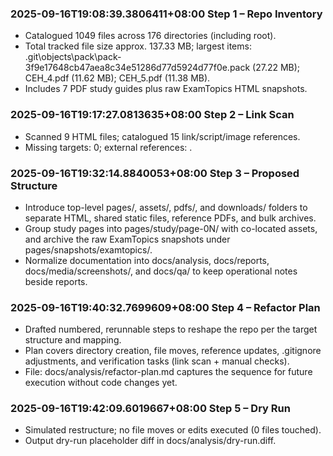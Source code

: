 ﻿### 2025-09-16T19:08:39.3806411+08:00 Step 1 – Repo Inventory
- Catalogued 1049 files across 176 directories (including root).
- Total tracked file size approx. 137.33 MB; largest items: .git\\objects\\pack\\pack-3f9e17648cb47aea8c34e51286d77d5924d77f0e.pack (27.22 MB); CEH_4.pdf (11.62 MB); CEH_5.pdf (11.38 MB).
- Includes 7 PDF study guides plus raw ExamTopics HTML snapshots.

### 2025-09-16T19:17:27.0813635+08:00 Step 2 – Link Scan
- Scanned 9 HTML files; catalogued 15 link/script/image references.
- Missing targets: 0; external references: .


### 2025-09-16T19:32:14.8840053+08:00 Step 3 – Proposed Structure
- Introduce top-level pages/, assets/, pdfs/, and downloads/ folders to separate HTML, shared static files, reference PDFs, and bulk archives.
- Group study pages into pages/study/page-0N/ with co-located assets, and archive the raw ExamTopics snapshots under pages/snapshots/examtopics/.
- Normalize documentation into docs/analysis, docs/reports, docs/media/screenshots/, and docs/qa/ to keep operational notes beside reports.
### 2025-09-16T19:40:32.7699609+08:00 Step 4 – Refactor Plan
- Drafted numbered, rerunnable steps to reshape the repo per the target structure and mapping.
- Plan covers directory creation, file moves, reference updates, .gitignore adjustments, and verification tasks (link scan + manual checks).
- File: docs/analysis/refactor-plan.md captures the sequence for future execution without code changes yet.

### 2025-09-16T19:42:09.6019667+08:00 Step 5 – Dry Run
- Simulated restructure; no file moves or edits executed (0 files touched).
- Output dry-run placeholder diff in docs/analysis/dry-run.diff.

